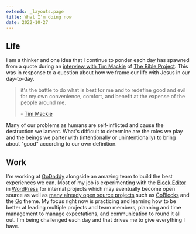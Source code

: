 ```yaml
---
extends: _layouts.page
title: What I'm doing now
date: 2022-10-27
---
```

## Life
I am a thinker and one idea that I continue to ponder each day has spawned from a quote during an [interview with Tim Mackie](https://www.youtube.com/watch?v=b6c_av6mT38) of [The Bible Project](https://bibleproject.com/). This was in response to a question about how we frame our life with Jesus in our day-to-day.

> it's the battle to do what is best for me and to redefine good and evil for my own convenience, comfort, and benefit at the expense of the people around me.
>
> \- [Tim Mackie](https://youtu.be/b6c_av6mT38?t=2472)

Many of our problems as humans are self-inflicted and cause the destruction we lament. What's difficult to determine are the roles we play and the beings we parter with (intentionally or unintentionally) to bring about "good" according to our own definition.

## Work
I'm working at [GoDaddy](https://godaddy.com) alongside an amazing team to build the best experiences we can. Most of my job is experimenting with the [Block Editor](https://github.com/WordPress/gutenberg) in [WordPress](https://wordpress.org/) for internal projects which may eventually become open source as well as [many already open source projects](https://github.com/godaddy-wordpress) such as [CoBlocks](https://github.com/godaddy-wordpress/coblocks) and the [Go](https://github.com/godaddy-wordpress/go) theme. My focus right now is practicing and learning how to be better at leading multiple projects and team members, planning and time management to manage expectations, and communication to round it all out. I'm being challenged each day and that drives me to give everything I have.
